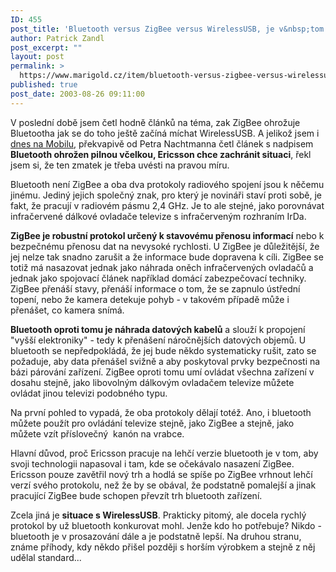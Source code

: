 ```yaml
---
ID: 455
post_title: 'Bluetooth versus ZigBee versus WirelessUSB, je v&nbsp;tom trochu zmatek'
author: Patrick Zandl
post_excerpt: ""
layout: post
permalink: >
  https://www.marigold.cz/item/bluetooth-versus-zigbee-versus-wirelessusb-je-v-tom-trochu-zmatek
published: true
post_date: 2003-08-26 09:11:00
---
```

<P>V poslední době jsem četl hodně článků na téma, zak ZigBee ohrožuje Bluetootha jak se do toho ještě začíná míchat WirelessUSB. A jelikož jsem i <A href="http://mobil.idnes.cz/mobilni_komunikace/wifi/zigbee030826.html" target=_blank>dnes na Mobilu</A>, překvapivě od Petra Nachtmanna četl článek s nadpisem <STRONG>Bluetooth ohrožen pilnou včelkou, Ericsson chce zachránit situaci</STRONG>, řekl jsem si, že ten zmatek je třeba uvésti na pravou míru. </P>
<P>Bluetooth není ZigBee a oba dva protokoly radiového spojení jsou k něčemu jinému. Jediný jejich společný znak, pro který je novináři staví proti sobě, je fakt, že pracují v radiovém pásmu 2,4 GHz. Je to ale stejné, jako porovnávat infračervené dálkové ovladače televize&#160;s infračerveným rozhraním IrDa.</P>
<P><STRONG>ZigBee je robustní protokol určený k stavovému přenosu informací</STRONG> nebo k bezpečnému přenosu dat na nevysoké rychlosti. U ZigBee je důležitější, že jej nelze tak snadno zarušit a že informace bude dopravena k cíli. ZigBee se totiž má nasazovat jednak jako náhrada oněch infračervených ovladačů a jednak jako spojovací článek například domácí zabezpečovací techniky. ZigBee přenáší stavy, přenáší informace o tom, že se zapnulo ústřední topení, nebo že kamera detekuje pohyb - v takovém případě může i přenášet, co kamera snímá. </P>
<P><STRONG>Bluetooth oproti tomu je náhrada datových kabelů</STRONG> a slouží k propojení "vyšší elektroniky" - tedy k přenášení náročnějších datových objemů. U bluetooth se nepředpokládá, že jej bude někdo systematicky rušit, zato se požaduje, aby data přenášel svižně a aby poskytoval prvky bezpečnosti na bázi párování zařízení. ZigBee oproti tomu umí ovládat všechna zařízení v dosahu stejně, jako libovolným dálkovým ovladačem televize můžete ovládat jinou televizi podobného typu. </P>
<P>Na první pohled to vypadá, že oba protokoly dělají totéž. Ano, i bluetooth můžete použít pro ovládání televize stejně, jako ZigBee a stejně, jako můžete vzít příslovečný &#160;kanón na vrabce. </P>
<P>Hlavní důvod, proč Ericsson pracuje na lehčí verzie bluetooth je v tom, aby svoji technologii napasoval i tam, kde se očekávalo nasazení ZigBee. Ericsson pouze zavětřil nový trh a hodlá se spíše po ZigBee vrhnout lehčí verzí svého protokolu, než že by se obával, že podstatně pomalejší a jinak pracující ZigBee bude schopen převzít trh bluetooth zařízení. </P>
<P>Zcela jiná je <STRONG>situace s WirelessUSB</STRONG>. Prakticky pitomý, ale docela rychlý protokol by už bluetooth konkurovat mohl. Jenže kdo ho potřebuje? Nikdo - bluetooth je v prosazování dále a je podstatně lepší. Na druhou stranu, známe příhody, kdy někdo přišel později s horším výrobkem a stejně z něj udělal standard...</P>